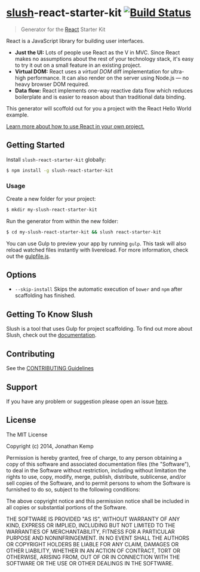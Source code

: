 # [slush](https://github.com/slushjs/slush)-react-starter-kit [![Build Status](https://secure.travis-ci.org/jonkemp/slush-react-starter-kit.png?branch=master)](https://travis-ci.org/jonkemp/slush-react-starter-kit)

> Generator for the [React](http://facebook.github.io/react) Starter Kit

React is a JavaScript library for building user interfaces.

* **Just the UI:** Lots of people use React as the V in MVC. Since React makes no assumptions about the rest of your technology stack, it's easy to try it out on a small feature in an existing project.
* **Virtual DOM:** React uses a *virtual DOM* diff implementation for ultra-high performance. It can also render on the server using Node.js — no heavy browser DOM required.
* **Data flow:** React implements one-way reactive data flow which reduces boilerplate and is easier to reason about than traditional data binding.

This generator will scoffold out for you a project with the React Hello World example.

[Learn more about how to use React in your own project.](http://facebook.github.io/react/docs/getting-started.html)

## Getting Started

Install `slush-react-starter-kit` globally:

```bash
$ npm install -g slush-react-starter-kit
```

### Usage

Create a new folder for your project:

```bash
$ mkdir my-slush-react-starter-kit
```

Run the generator from within the new folder:

```bash
$ cd my-slush-react-starter-kit && slush react-starter-kit
```

You can use Gulp to preview your app by running `gulp`. This task will also reload watched files instantly with livereload. For more information, check out the [gulpfile.js](https://github.com/jonkemp/slush-react-starter-kit/blob/master/templates/gulpfile.js).

## Options

- `--skip-install`
  Skips the automatic execution of `bower` and `npm` after scaffolding has finished.

## Getting To Know Slush

Slush is a tool that uses Gulp for project scaffolding. To find out more about Slush, check out the [documentation](https://github.com/slushjs/slush).

## Contributing

See the [CONTRIBUTING Guidelines](https://github.com/jonkemp/slush-react-starter-kit/blob/master/CONTRIBUTING.md)

## Support
If you have any problem or suggestion please open an issue [here](https://github.com/jonkemp/slush-react-starter-kit/issues).

## License 

The MIT License

Copyright (c) 2014, Jonathan Kemp

Permission is hereby granted, free of charge, to any person
obtaining a copy of this software and associated documentation
files (the "Software"), to deal in the Software without
restriction, including without limitation the rights to use,
copy, modify, merge, publish, distribute, sublicense, and/or sell
copies of the Software, and to permit persons to whom the
Software is furnished to do so, subject to the following
conditions:

The above copyright notice and this permission notice shall be
included in all copies or substantial portions of the Software.

THE SOFTWARE IS PROVIDED "AS IS", WITHOUT WARRANTY OF ANY KIND,
EXPRESS OR IMPLIED, INCLUDING BUT NOT LIMITED TO THE WARRANTIES
OF MERCHANTABILITY, FITNESS FOR A PARTICULAR PURPOSE AND
NONINFRINGEMENT. IN NO EVENT SHALL THE AUTHORS OR COPYRIGHT
HOLDERS BE LIABLE FOR ANY CLAIM, DAMAGES OR OTHER LIABILITY,
WHETHER IN AN ACTION OF CONTRACT, TORT OR OTHERWISE, ARISING
FROM, OUT OF OR IN CONNECTION WITH THE SOFTWARE OR THE USE OR
OTHER DEALINGS IN THE SOFTWARE.

